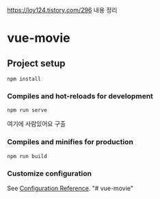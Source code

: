 https://loy124.tistory.com/296 내용 정리 

# vue-movie

## Project setup
```
npm install
```

### Compiles and hot-reloads for development
```
npm run serve
```

여기에 사람있어요
구출

### Compiles and minifies for production
```
npm run build
```
### Customize configuration
See [Configuration Reference](https://cli.vuejs.org/config/).
"# vue-movie" 
